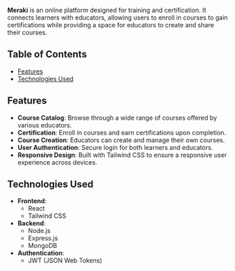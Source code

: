 **Meraki** is an online platform designed for training and certification. It connects learners with educators, allowing users to enroll in courses to gain certifications while providing a space for educators to create and share their courses.

## Table of Contents
- [Features](#features)
- [Technologies Used](#technologies-used)

## Features
- **Course Catalog**: Browse through a wide range of courses offered by various educators.
- **Certification**: Enroll in courses and earn certifications upon completion.
- **Course Creation**: Educators can create and manage their own courses.
- **User Authentication**: Secure login for both learners and educators.
- **Responsive Design**: Built with Tailwind CSS to ensure a responsive user experience across devices.

## Technologies Used
- **Frontend**: 
  - React
  - Tailwind CSS
- **Backend**: 
  - Node.js
  - Express.js
  - MongoDB
- **Authentication**: 
  - JWT (JSON Web Tokens)
